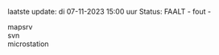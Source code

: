 laatste update: 
di 07-11-2023 15:00   uur 
Status: FAALT - fout - 
<div class="service R">mapsrv</div><div class="service R">svn</div><div class="service Y">microstation</div>